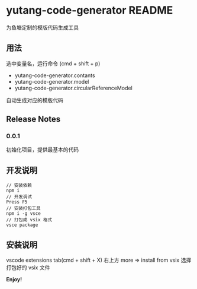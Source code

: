 # yutang-code-generator README

为鱼塘定制的模版代码生成工具

## 用法

选中变量名，运行命令 (cmd + shift + p)
- yutang-code-generator.contants
- yutang-code-generator.model
- yutang-code-generator.circularReferenceModel

自动生成对应的模版代码

## Release Notes

### 0.0.1
初始化项目，提供最基本的代码

## 开发说明
```
// 安装依赖
npm i
// 开发调试
Press F5 
// 安装打包工具
npm i -g vsce
// 打包成 vsix 格式
vsce package
```

## 安装说明
vscode extensions tab(cmd + shift + X) 
右上方 more => install from vsix
选择打包好的 vsix 文件

**Enjoy!**
